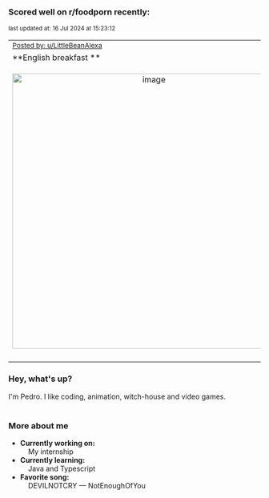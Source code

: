 ### Scored well on r/foodporn recently:

<p align="left"><sub>last updated at: 16 Jul 2024 at 15:23:12</sub></p>

|   |
| --- |
| <sub>[Posted by: u/LittleBeanAlexa][source]</sub> |
| **English breakfast ** | 
|<p align="center"> <img alt="image" src="https://i.redd.it/kgghpjcu0icd1.jpeg" width="550" /> </p>|
|   |

### Hey, what's up?

I'm Pedro. I like coding, animation, witch-house and video games.<br><br>

### More about me
- **Currently working on:**  
&nbsp;&nbsp;&nbsp;&nbsp;My internship
- **Currently learning:**  
&nbsp;&nbsp;&nbsp;&nbsp;Java and Typescript
- **Favorite song:**  
&nbsp;&nbsp;&nbsp;&nbsp;DEVILNOTCRY — NotEnoughOfYou<br><br>

  



  
  
  
[linkedin]: https://linkedin.com/in/pedro-h-r-gomes-8a487b14a/
[gmail]: mailto:pilique11@gmail.com
[source]: https://reddit.com/r/FoodPorn/comments/1e34bvl/english_breakfast/
[redditAPI]: https://www.reddit.com/dev/api/